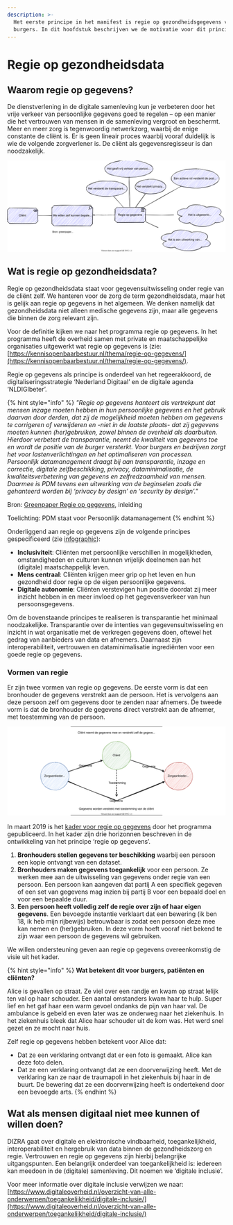```yaml
---
description: >-
  Het eerste principe in het manifest is regie op gezondheidsgegevens voor
  burgers. In dit hoofdstuk beschrijven we de motivatie voor dit principe.
---
```


# Regie op gezondheidsdata

## Waarom regie op gegevens?

De dienstverlening in de digitale samenleving kun je verbeteren door het vrije verkeer van persoonlijke gegevens goed te regelen – op een manier die het vertrouwen van mensen in de samenleving vergroot en beschermt. Meer en meer zorg is tegenwoordig netwerkzorg, waarbij de enige constante de cliënt is. Er is geen lineair proces waarbij vooraf duidelijk is wie de volgende zorgverlener is. De cliënt als gegevensregisseur is dan noodzakelijk.

![Motivatie voor regie op gezondheidsdata](../.gitbook/assets/motivation/datadirector.svg)

## Wat is regie op gezondheidsdata?

Regie op gezondheidsdata staat voor gegevensuitwisseling onder regie van de cliënt zelf. We hanteren voor de zorg de term gezondheidsdata, maar het is gelijk aan regie op gegevens in het algemeen. We denken namelijk dat gezondheidsdata niet alleen medische gegevens zijn, maar alle gegevens die binnen de zorg relevant zijn. 

Voor de definitie kijken we naar het programma regie op gegevens. In het programma heeft de overheid samen met private en maatschappelijke organisaties uitgewerkt wat regie op gegevens is \(zie: [https://kennisopenbaarbestuur.nl/thema/regie-op-gegevens/](https://kennisopenbaarbestuur.nl/thema/regie-op-gegevens/). 

Regie op gegevens als principe is onderdeel van het regeerakkoord, de digitaliseringsstrategie ‘Nederland Digitaal’ en de digitale agenda ‘NLDIGIbeter’.

{% hint style="info" %}
_"Regie op gegevens hanteert als vertrekpunt dat mensen inzage moeten hebben in hun persoonlijke gegevens en het gebruik daarvan door derden, dat zij de mogelijkheid moeten hebben om gegevens te corrigeren of verwijderen en -niet in de laatste plaats- dat zij gegevens moeten kunnen \(her\)gebruiken, zowel binnen de overheid als daarbuiten. Hierdoor verbetert de transparantie, neemt de kwaliteit van gegevens toe en wordt de positie van de burger versterkt. Voor burgers en bedrijven zorgt het voor lastenverlichtingen en het optimaliseren van processen. Persoonlijk datamanagement draagt bij aan transparantie, inzage en correctie, digitale zelfbeschikking, privacy, dataminimalisatie, de kwaliteitsverbetering van gegevens en zelfredzaamheid van mensen. Daarmee is PDM tevens een uitwerking van de beginselen zoals die gehanteerd worden bij ‘privacy by design’ en ‘security by design’."_

Bron: [Greenpaper Regie op gegevens](https://kennisopenbaarbestuur.nl/media/255847/greenpaper-regie-op-gegevens-durf-te-doen.pdf), inleiding 

Toelichting: PDM staat voor Persoonlijk datamanagement
{% endhint %}

Onderliggend aan regie op gegevens zijn de volgende principes gespecificeerd \(zie [infographic](https://rog.pleio.nl/file/download/57899761/IG-kader-regie-op-gegevens.pdf)\):

* **Inclusiviteit**: Cliënten met persoonlijke verschillen in mogelijkheden, omstandigheden en culturen kunnen vrijelijk deelnemen aan het \(digitale\) maatschappelijk leven.
* **Mens centraal**: Cliënten krijgen meer grip op het leven en hun gezondheid door regie op de eigen persoonlijke gegevens.
* **Digitale autonomie**: Cliënten verstevigen hun positie doordat zij meer inzicht hebben in en meer invloed op het gegevensverkeer van hun persoonsgegevens.

Om de bovenstaande principes te realiseren is transparantie het minimaal noodzakelijke. Transparantie over de intenties van gegevensuitwisseling en inzicht in wat organisatie met de verkregen gegevens doen, oftewel het gedrag van aanbieders van data en afnemers. Daarnaast zijn interoperabiliteit, vertrouwen en dataminimalisatie ingrediënten voor een goede regie op gegevens.

### Vormen van regie

Er zijn twee vormen van regie op gegevens. De eerste vorm is dat een bronhouder de gegevens verstrekt aan de persoon. Het is vervolgens aan deze persoon zelf om gegevens door te zenden naar afnemers. De tweede vorm is dat de bronhouder de gegevens direct verstrekt aan de afnemer, met toestemming van de persoon.

![Vormen van regie op gegevens](../.gitbook/assets/motivation/self-or-consent.svg)

In maart 2019 is het [kader voor regie op gegevens](https://rog.pleio.nl/file/download/57899614/ICTU%20ROG%20Rapport%20Kader%20voor%20RoG.pdf) door het programma gepubliceerd. In het kader zijn drie horizonnen beschreven in de ontwikkeling van het principe ‘regie op gegevens’.

1. **Bronhouders stellen gegevens ter beschikking** waarbij een persoon een kopie ontvangt van een dataset.
2. **Bronhouders maken gegevens toegankelijk** voor een persoon. Ze werken mee aan de uitwisseling van gegevens onder regie van een persoon. Een persoon kan aangeven dat partij A een specifiek gegeven of een set van gegevens mag inzien bij partij B voor een bepaald doel en voor een bepaalde duur.
3. **Een persoon heeft volledig zelf de regie over zijn of haar eigen gegevens**. Een bevoegde instantie verklaart dat een bewering \(ik ben 18, ik heb mijn rijbewijs\) betrouwbaar is zodat een persoon deze mee kan nemen en (her)gebruiken. In deze vorm hoeft vooraf niet bekend te zijn waar een persoon de gegevens wil gebruiken.

We willen ondersteuning geven aan regie op gegevens overeenkomstig de visie uit het kader.

{% hint style="info" %}
**Wat betekent dit voor burgers, patiënten en cliënten?** 

Alice is gevallen op straat. Ze viel over een randje en kwam op straat lelijk ten val op haar schouder. Een aantal omstanders kwam haar te hulp. Super lief en het gaf haar een warm gevoel ondanks de pijn van haar val. De ambulance is gebeld en even later was ze onderweg naar het ziekenhuis. In het ziekenhuis bleek dat Alice haar schouder uit de kom was. Het werd snel gezet en ze mocht naar huis.

Zelf regie op gegevens hebben betekent voor Alice dat:

* Dat ze een verklaring ontvangt dat er een foto is gemaakt. Alice kan deze foto delen.
* Dat ze een verklaring ontvangt dat ze een doorverwijzing heeft. Met de verklaring kan ze naar de traumapoli in het ziekenhuis bij haar in de buurt. De bewering dat ze een doorverwijzing heeft is ondertekend door een bevoegde arts.
{% endhint %}

## Wat als mensen digitaal niet mee kunnen of willen doen?

DIZRA gaat over digitale en elektronische vindbaarheid, toegankelijkheid, interoperabiliteit en hergebruik van data binnen de gezondheidszorg en regie. Vertrouwen en regie op gegevens zijn hierbij belangrijke uitgangspunten. Een belangrijk onderdeel van toegankelijkheid is: iedereen kan meedoen in de \(digitale\) samenleving. Dit noemen we ‘digitale inclusie’.

Voor meer informatie over digitale inclusie verwijzen we naar: [https://www.digitaleoverheid.nl/overzicht-van-alle-onderwerpen/toegankelijkheid/digitale-inclusie/](https://www.digitaleoverheid.nl/overzicht-van-alle-onderwerpen/toegankelijkheid/digitale-inclusie/)

